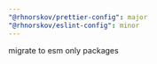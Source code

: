 ```yaml
---
"@rhnorskov/prettier-config": major
"@rhnorskov/eslint-config": minor
---
```


migrate to esm only packages
